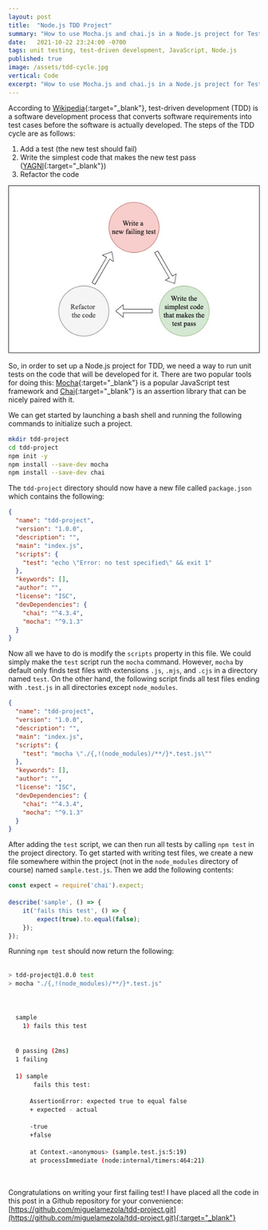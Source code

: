 ```yaml
---
layout: post
title:  "Node.js TDD Project"
summary: "How to use Mocha.js and chai.js in a Node.js project for Test-Driven Development (TDD)"
date:   2021-10-22 23:24:00 -0700
tags: unit testing, test-driven development, JavaScript, Node.js
published: true
image: /assets/tdd-cycle.jpg
vertical: Code
excerpt: "How to use Mocha.js and chai.js in a Node.js project for Test-Driven Development (TDD)"
---
```


According to [Wikipedia](https://en.wikipedia.org/wiki/Test-driven_development){:target="_blank"}, test-driven development (TDD) is a software development process that converts software requirements into test cases before the software is actually developed.  The steps of the TDD cycle are as follows:

1. Add a test (the new test should fail)
2. Write the simplest code that makes the new test pass ([YAGNI](https://www.martinfowler.com/bliki/Yagni.html){:target="_blank"})
3. Refactor the code

![TDD Cycle](/assets/tdd-cycle.jpg)

So, in order to set up a Node.js project for TDD, we need a way to run unit tests on the code that will be developed for it.  There are two popular tools for doing this: [Mocha](https://mochajs.org){:target="_blank"} is a popular JavaScript test framework and [Chai](https://www.chaijs.com){:target="_blank"} is an assertion library that can be nicely paired with it.

We can get started by launching a bash shell and running the following commands to initialize such a project.

```bash
mkdir tdd-project
cd tdd-project
npm init -y
npm install --save-dev mocha
npm install --save-dev chai
```

The `tdd-project` directory should now have a new file called `package.json` which contains the following:

```json
{
  "name": "tdd-project",
  "version": "1.0.0",
  "description": "",
  "main": "index.js",
  "scripts": {
    "test": "echo \"Error: no test specified\" && exit 1"
  },
  "keywords": [],
  "author": "",
  "license": "ISC",
  "devDependencies": {
    "chai": "^4.3.4",
    "mocha": "^9.1.3"
  }
}
```
Now all we have to do is modify the `scripts` property in this file.  We could simply make the `test` script run the `mocha` command.  However, `mocha` by default only finds test files with extensions `.js`, `.mjs`, and `.cjs` in a directory named `test`.  On the other hand, the following script finds all test files ending with `.test.js` in all directories except `node_modules`.

```json
{
  "name": "tdd-project",
  "version": "1.0.0",
  "description": "",
  "main": "index.js",
  "scripts": {
    "test": "mocha \"./{,!(node_modules)/**/}*.test.js\""
  },
  "keywords": [],
  "author": "",
  "license": "ISC",
  "devDependencies": {
    "chai": "^4.3.4",
    "mocha": "^9.1.3"
  }
}
```

After adding the `test` script, we can then run all tests by calling `npm test` in the project directory.  To get started with writing test files, we create a new file somewhere within the project (not in the `node_modules` directory of course) named `sample.test.js`.  Then we add the following contents:

```javascript
const expect = require('chai').expect;

describe('sample', () => {
    it('fails this test', () => {
        expect(true).to.equal(false);
    });
});
```

Running `npm test` should now return the following:

```bash

> tdd-project@1.0.0 test
> mocha "./{,!(node_modules)/**/}*.test.js"



  sample
    1) fails this test


  0 passing (2ms)
  1 failing

  1) sample
       fails this test:

      AssertionError: expected true to equal false
      + expected - actual

      -true
      +false

      at Context.<anonymous> (sample.test.js:5:19)
      at processImmediate (node:internal/timers:464:21)




```
Congratulations on writing your first failing test!  I have placed all the code in this post in a Github repository for your convenience: [https://github.com/miguelamezola/tdd-project.git](https://github.com/miguelamezola/tdd-project.git){:target="_blank"}
